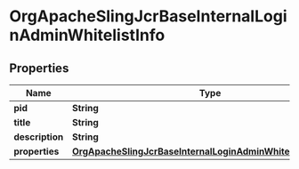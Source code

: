
# OrgApacheSlingJcrBaseInternalLoginAdminWhitelistInfo

## Properties
Name | Type | Description | Notes
------------ | ------------- | ------------- | -------------
**pid** | **String** |  |  [optional]
**title** | **String** |  |  [optional]
**description** | **String** |  |  [optional]
**properties** | [**OrgApacheSlingJcrBaseInternalLoginAdminWhitelistProperties**](OrgApacheSlingJcrBaseInternalLoginAdminWhitelistProperties.md) |  |  [optional]



